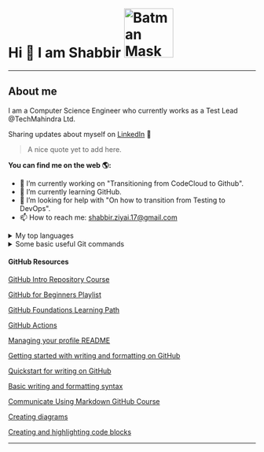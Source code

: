 # Hi 👋 I am Shabbir <img width="100" alt="Batman Mask Icon" src="https://github.com/user-attachments/assets/a06b0a08-36d3-4c47-a315-64352ff7d172">


-----------------------------------------------------------------------------

## About me
I am a Computer Science Engineer who currently works as a Test Lead @TechMahindra Ltd.

Sharing updates about myself on [LinkedIn](https://www.linkedin.com/in/shabbirziyai/) 📖

> A nice quote yet to add here.

**You can find me on the web 🌎:**
- 🔭 I’m currently working on "Transitioning from CodeCloud to Github".
- 🌱 I’m currently learning GitHub.
- 🤔 I’m looking for help with "On how to transition from Testing to DevOps".
- 📫 How to reach me: shabbir.ziyai.17@gmail.com
<details>
<summary>My top languages</summary>

| Rank | Languages |
|------|-----------|
|     1| Java      |
|     2| SQL       |
|     3| Shell     |

</details>

<details>
<summary>Some basic useful Git commands</summary>

  ```
git config --list; git config --global user.name "xxxx";
git init
git clone
git check -b <newbranch>
git add .
git status
git commit -m "message"
git push; git push <remote> <branch>; git push --delete <remote> <branch>;
git show
git branch -d <newbranch>

```

</details>


#### GitHub Resources

[GitHub Intro Repository Course](https://github.com/skills/introduction-to-github)

[GitHub for Beginners Playlist](https://www.youtube.com/playlist?list=PL0lo9MOBetEFcp4SCWinBdpml9B2U25-f)

[GitHub Foundations Learning Path](https://learn.microsoft.com/en-us/collections/o1njfe825p602p)

[GitHub Actions](https://docs.github.com/en/actions)

[Managing your profile README](https://docs.github.com/en/account-and-profile/setting-up-and-managing-your-github-profile/customizing-your-profile/managing-your-profile-readme)

[Getting started with writing and formatting on GitHub](https://docs.github.com/en/get-started/writing-on-github/getting-started-with-writing-and-formatting-on-github)

[Quickstart for writing on GitHub](
https://docs.github.com/en/get-started/writing-on-github/getting-started-with-writing-and-formatting-on-github/quickstart-for-writing-on-github)

[Basic writing and formatting syntax](https://docs.github.com/en/get-started/writing-on-github/getting-started-with-writing-and-formatting-on-github/basic-writing-and-formatting-syntax)

[Communicate Using Markdown GitHub Course](https://github.com/skills/communicate-using-markdown)

[Creating diagrams](https://docs.github.com/en/get-started/writing-on-github/working-with-advanced-formatting/creating-diagrams)

[Creating and highlighting code blocks](https://docs.github.com/en/get-started/writing-on-github/working-with-advanced-formatting/creating-and-highlighting-code-blocks)


-----------------------------------------------------------------------------


<!--
**shabbirziyai/shabbirziyai** is a ✨ _special_ ✨ repository because its `README.md` (this file) appears on your GitHub profile.

Here are some ideas to get you started:

- 🔭 I’m currently working on ...
- 🌱 I’m currently learning ...
- 👯 I’m looking to collaborate on ...
- 🤔 I’m looking for help with ...
- 💬 Ask me about ...
- 📫 How to reach me: ...
- 😄 Pronouns: ...
- ⚡ Fun fact: ...
-->
